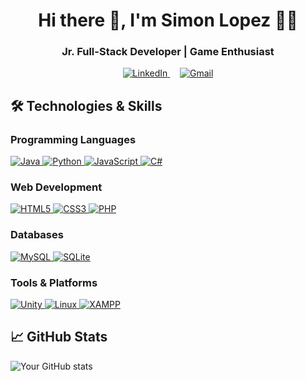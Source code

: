 <h1 align="center">Hi there 👋, I'm Simon Lopez 👨‍💻</h1>
<h3 align="center">Jr. Full-Stack Developer | Game Enthusiast</h3>

<p align="center">
  <a href="https://www.linkedin.com/in/simon-lopez-824bb21a3/" target="_blank">
    <img src="https://img.shields.io/badge/LinkedIn-0077B5?style=for-the-badge&logo=linkedin&logoColor=white" alt="LinkedIn"/>
  </a> &nbsp;&nbsp;&nbsp;
  <a href="mailto:slopez.xp@gmail.com" target="_blank">
    <img src="https://img.shields.io/badge/Gmail-D14836?style=for-the-badge&logo=gmail&logoColor=white" alt="Gmail"/>
  </a>
</p>

## 🛠️ Technologies & Skills

### Programming Languages
<p align="left">
  <a href="https://www.java.com/" target="_blank">
    <img src="https://img.shields.io/badge/Java-ED8B00?style=for-the-badge&logo=openjdk&logoColor=white" alt="Java"/>
  </a>
  <a href="https://www.python.org/" target="_blank">
    <img src="https://img.shields.io/badge/Python-3776AB?style=for-the-badge&logo=python&logoColor=white" alt="Python"/>
  </a>
  <a href="https://developer.mozilla.org/en-US/docs/Web/JavaScript" target="_blank">
    <img src="https://img.shields.io/badge/JavaScript-F7DF1E?style=for-the-badge&logo=javascript&logoColor=black" alt="JavaScript"/>
  </a>
  <a href="https://learn.microsoft.com/en-us/dotnet/csharp/" target="_blank">
    <img src="https://img.shields.io/badge/C%23-239120?style=for-the-badge&logo=c-sharp&logoColor=white" alt="C#"/>
  </a>
</p>

### Web Development
<p align="left">
  <a href="https://developer.mozilla.org/en-US/docs/Web/HTML" target="_blank">
    <img src="https://img.shields.io/badge/HTML5-E34F26?style=for-the-badge&logo=html5&logoColor=white" alt="HTML5"/>
  </a>
  <a href="https://developer.mozilla.org/en-US/docs/Web/CSS" target="_blank">
    <img src="https://img.shields.io/badge/CSS3-1572B6?style=for-the-badge&logo=css3&logoColor=white" alt="CSS3"/>
  </a>
  <a href="https://www.php.net/" target="_blank">
    <img src="https://img.shields.io/badge/PHP-777BB4?style=for-the-badge&logo=php&logoColor=white" alt="PHP"/>
  </a>
</p>

### Databases
<p align="left">
  <a href="https://www.mysql.com/" target="_blank">
    <img src="https://img.shields.io/badge/MySQL-4479A1?style=for-the-badge&logo=mysql&logoColor=white" alt="MySQL"/>
  </a>
  <a href="https://www.sqlite.org/" target="_blank">
    <img src="https://img.shields.io/badge/SQLite-003B57?style=for-the-badge&logo=sqlite&logoColor=white" alt="SQLite"/>
  </a>
</p>

### Tools & Platforms
<p align="left">
  <a href="https://unity.com/" target="_blank">
    <img src="https://img.shields.io/badge/Unity-100000?style=for-the-badge&logo=unity&logoColor=white" alt="Unity"/>
  </a>
  <a href="https://www.linux.org/" target="_blank">
    <img src="https://img.shields.io/badge/Linux-FCC624?style=for-the-badge&logo=linux&logoColor=black" alt="Linux"/>
  </a>
  <a href="https://www.apachefriends.org/" target="_blank">
    <img src="https://img.shields.io/badge/XAMPP-FB7A24?style=for-the-badge&logo=xampp&logoColor=white" alt="XAMPP"/>
  </a>
</p>

## 📈 GitHub Stats
![Your GitHub stats](https://github-readme-stats.vercel.app/api?username=yourusername&show_icons=true&theme=radical)
